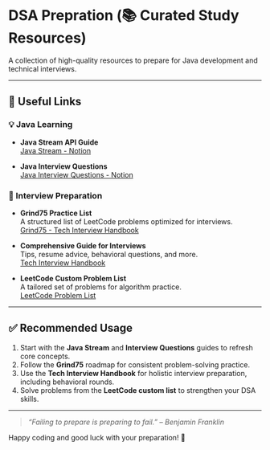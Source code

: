 # DSA Prepration (📚 Curated Study Resources)

A collection of high-quality resources to prepare for Java development and technical interviews.

---

## 🔗 Useful Links

### 💡 Java Learning
- **Java Stream API Guide**  
  [Java Stream - Notion](https://www.notion.so/Java-Stream-1e121814cc30803595fbc62dd0d763d5?source=copy_link)

- **Java Interview Questions**  
  [Java Interview Questions - Notion](https://www.notion.so/Java-Interview-Questions-1da21814cc30808c8b04cbe5cd71a306?source=copy_link)

### 🧠 Interview Preparation
- **Grind75 Practice List**  
  A structured list of LeetCode problems optimized for interviews.  
  [Grind75 - Tech Interview Handbook](https://www.techinterviewhandbook.org/grind75/)

- **Comprehensive Guide for Interviews**  
  Tips, resume advice, behavioral questions, and more.  
  [Tech Interview Handbook](https://www.techinterviewhandbook.org/)

- **LeetCode Custom Problem List**  
  A tailored set of problems for algorithm practice.  
  [LeetCode Problem List](https://leetcode.com/problem-list/oizxjoit/)

---

## ✅ Recommended Usage

1. Start with the **Java Stream** and **Interview Questions** guides to refresh core concepts.
2. Follow the **Grind75** roadmap for consistent problem-solving practice.
3. Use the **Tech Interview Handbook** for holistic interview preparation, including behavioral rounds.
4. Solve problems from the **LeetCode custom list** to strengthen your DSA skills.

---

> _“Failing to prepare is preparing to fail.” – Benjamin Franklin_

Happy coding and good luck with your preparation! 💪



